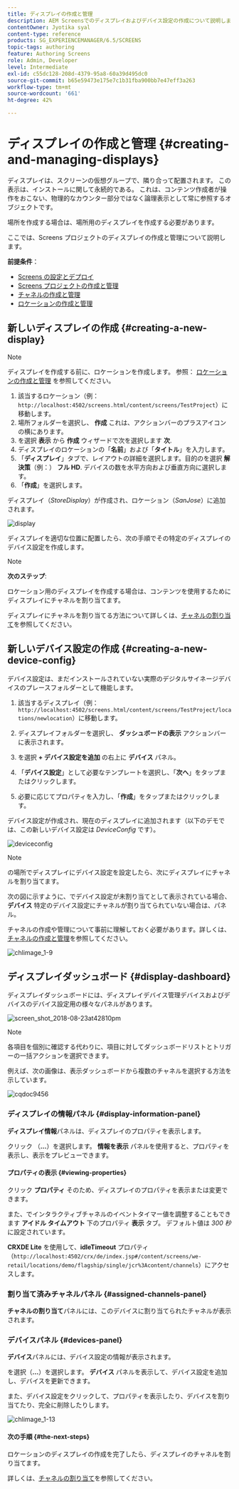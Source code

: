 ```yaml
---
title: ディスプレイの作成と管理
description: AEM Screensでのディスプレイおよびデバイス設定の作成について説明します。 表示ダッシュボードについても説明します。
contentOwner: Jyotika syal
content-type: reference
products: SG_EXPERIENCEMANAGER/6.5/SCREENS
topic-tags: authoring
feature: Authoring Screens
role: Admin, Developer
level: Intermediate
exl-id: c55dc128-208d-4379-95a8-60a39d495dc0
source-git-commit: b65e59473e175e7c1b31fba900bb7e47eff3a263
workflow-type: tm+mt
source-wordcount: '661'
ht-degree: 42%

---
```


# ディスプレイの作成と管理 {#creating-and-managing-displays}

ディスプレイは、スクリーンの仮想グループで、隣り合って配置されます。 この表示は、インストールに関して永続的である。 これは、コンテンツ作成者が操作をおこない、物理的なカウンター部分ではなく論理表示として常に参照するオブジェクトです。

場所を作成する場合は、場所用のディスプレイを作成する必要があります。

ここでは、Screens プロジェクトのディスプレイの作成と管理について説明します。

**前提条件**：

* [Screens の設定とデプロイ](configuring-screens-introduction.md)
* [Screens プロジェクトの作成と管理](creating-a-screens-project.md)
* [チャネルの作成と管理](managing-channels.md)
* [ロケーションの作成と管理](managing-locations.md)

## 新しいディスプレイの作成 {#creating-a-new-display}

>[!NOTE]
>
>ディスプレイを作成する前に、ロケーションを作成します。 参照： [ロケーションの作成と管理](managing-locations.md) を参照してください。

1. 該当するロケーション（例：`http://localhost:4502/screens.html/content/screens/TestProject`）に移動します。
1. 場所フォルダーを選択し、 **作成** これは、アクションバーのプラスアイコンの横にあります。
1. を選択 **表示** から **作成** ウィザードで次を選択します **次**.
1. ディスプレイのロケーションの「**名前**」および「**タイトル**」を入力します。
1. 「**ディスプレイ**」タブで、レイアウトの詳細を選択します。目的のを選択 **解決策**（例：） **フル HD**. デバイスの数を水平方向および垂直方向に選択します。
1. 「**作成**」を選択します。

ディスプレイ（*StoreDisplay*）が作成され、ロケーション（*SanJose*）に追加されます。

![display](assets/display.gif)

ディスプレイを適切な位置に配置したら、次の手順でその特定のディスプレイのデバイス設定を作成します。

>[!NOTE]
>
>**次のステップ**:
>
>ロケーション用のディスプレイを作成する場合は、コンテンツを使用するためにディスプレイにチャネルを割り当てます。
>
>ディスプレイにチャネルを割り当てる方法について詳しくは、[チャネルの割り当て](channel-assignment.md)を参照してください。

## 新しいデバイス設定の作成 {#creating-a-new-device-config}

デバイス設定は、まだインストールされていない実際のデジタルサイネージデバイスのプレースフォルダーとして機能します。

1. 該当するディスプレイ（例：`http://localhost:4502/screens.html/content/screens/TestProject/locations/newlocation`）に移動します。
1. ディスプレイフォルダーを選択し、 **ダッシュボードの表示** アクションバーに表示されます。
1. を選択 **+ デバイス設定を追加** の右上に **デバイス** パネル。

1. 「**デバイス設定**」として必要なテンプレートを選択し、「**次へ**」をタップまたはクリックします。

1. 必要に応じてプロパティを入力し、「**作成**」をタップまたはクリックします。

デバイス設定が作成され、現在のディスプレイに追加されます（以下のデモでは、この新しいデバイス設定は *DeviceConfig* です）。

![deviceconfig](assets/deviceconfig.gif)

>[!NOTE]
>
>の場所でディスプレイにデバイス設定を設定したら、次にディスプレイにチャネルを割り当てます。
>
>次の図に示すように、でデバイス設定が未割り当てとして表示されている場合、 **デバイス** 特定のデバイス設定にチャネルが割り当てられていない場合は、パネル。
>
>チャネルの作成や管理について事前に理解しておく必要があります。詳しくは、[チャネルの作成と管理](managing-channels.md)を参照してください。

![chlimage_1-9](assets/chlimage_1-9.png)

## ディスプレイダッシュボード {#display-dashboard}

ディスプレイダッシュボードには、ディスプレイデバイス管理デバイスおよびデバイスのデバイス設定用の様々なパネルがあります。

![screen_shot_2018-08-23at42810pm](assets/screen_shot_2018-08-23at42810pm.png)

>[!NOTE]
>
>各項目を個別に確認する代わりに、項目に対してダッシュボードリストとトリガーの一括アクションを選択できます。
>
>例えば、次の画像は、表示ダッシュボードから複数のチャネルを選択する方法を示しています。

![cqdoc9456](assets/cqdoc9456.gif)

### ディスプレイの情報パネル {#display-information-panel}

**ディスプレイ情報**&#x200B;パネルは、ディスプレイのプロパティを表示します。

クリック （**...**）を選択します。 **情報を表示** パネルを使用すると、プロパティを表示し、表示をプレビューできます。


#### プロパティの表示 {#viewing-properties}

クリック **プロパティ** そのため、ディスプレイのプロパティを表示または変更できます。

また、でインタラクティブチャネルのイベントタイマー値を調整することもできます **アイドル タイムアウト** 下のプロパティ **表示** タブ。 デフォルト値は *300 秒*&#x200B;に設定されています。

**CRXDE Lite** を使用して、**idleTimeout** プロパティ（`http://localhost:4502/crx/de/index.jsp#/content/screens/we-retail/locations/demo/flagship/single/jcr%3Acontent/channels`）にアクセスします。


### 割り当て済みチャネルパネル {#assigned-channels-panel}

**チャネルの割り当て**&#x200B;パネルには、このデバイスに割り当てられたチャネルが表示されます。


### デバイスパネル {#devices-panel}

**デバイス**&#x200B;パネルには、デバイス設定の情報が表示されます。

を選択（**...**）を選択します。 **デバイス** パネルを表示して、デバイス設定を追加し、デバイスを更新できます。

また、デバイス設定をクリックして、プロパティを表示したり、デバイスを割り当てたり、完全に削除したりします。

![chlimage_1-13](assets/chlimage_1-13.png)

#### 次の手順 {#the-next-steps}

ロケーションのディスプレイの作成を完了したら、ディスプレイのチャネルを割り当てます。

詳しくは、[チャネルの割り当て](channel-assignment.md)を参照してください。
